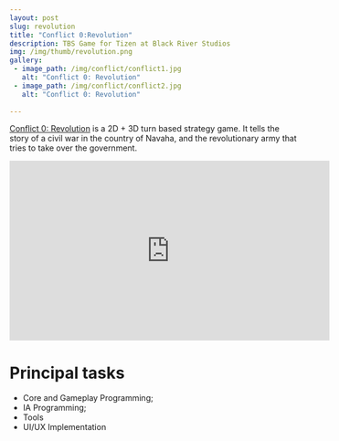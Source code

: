 ```yaml
---
layout: post
slug: revolution
title: "Conflict 0:Revolution"
description: TBS Game for Tizen at Black River Studios
img: /img/thumb/revolution.png
gallery:
 - image_path: /img/conflict/conflict1.jpg
   alt: "Conflict 0: Revolution"
 - image_path: /img/conflict/conflict2.jpg
   alt: "Conflict 0: Revolution"
  
---
```


[Conflict 0: Revolution](http://www.tizenstore.com/main/getDetail.as?Id=net.BlackRiverStudios.Revolution) is a 2D + 3D turn based strategy game. It tells the story of a civil war in the country of Navaha, and the revolutionary army that tries to take over the government.

<p style="text-align:center"><iframe width="560" height="315" src="https://www.youtube.com/embed/3n5Uk2klJro" frameborder="0" allow="autoplay; encrypted-media" allowfullscreen></iframe></p>

# Principal tasks
- Core and Gameplay Programming;
- IA Programming;
- Tools
- UI/UX Implementation
